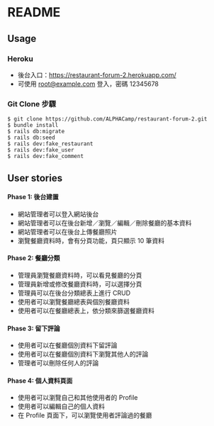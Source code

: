 # README

## Usage

### Heroku
- 後台入口：https://restaurant-forum-2.herokuapp.com/
- 可使用 root@example.com 登入，密碼 12345678

### Git Clone 步驟

```
$ git clone https://github.com/ALPHACamp/restaurant-forum-2.git
$ bundle install
$ rails db:migrate
$ rails db:seed
$ rails dev:fake_restaurant
$ rails dev:fake_user
$ rails dev:fake_comment
```

## User stories

#### Phase 1: 後台建置
- 網站管理者可以登入網站後台
- 網站管理者可以在後台新增／瀏覽／編輯／刪除餐廳的基本資料
- 網站管理者可以在後台上傳餐廳照片
- 瀏覽餐廳資料時，會有分頁功能，頁只顯示 10 筆資料

#### Phase 2: 餐廳分類
- 管理員瀏覽餐廳資料時，可以看見餐廳的分頁
- 管理員新增或修改餐廳資料時，可以選擇分頁
- 管理員可以在後台分類總表上進行 CRUD
- 使用者可以瀏覽餐廳總表與個別餐廳資料
- 使用者可以在餐廳總表上，依分類來篩選餐廳資料

#### Phase 3: 留下評論
- 使用者可以在餐廳個別資料下留評論
- 使用者可以在餐廳個別資料下瀏覽其他人的評論
- 管理者可以刪除任何人的評論

#### Phase 4: 個人資料頁面
- 使用者可以瀏覽自己和其他使用者的 Profile
- 使用者可以編輯自己的個人資料
- 在 Profile 頁面下，可以瀏覽使用者評論過的餐廳
